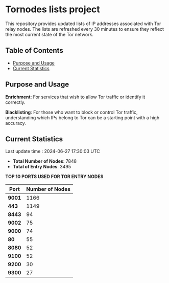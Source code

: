 # Tornodes lists project

This repository provides updated lists of IP addresses associated with Tor relay nodes. The lists are refreshed every 30 minutes to ensure they reflect the most current state of the Tor network.

## Table of Contents

- [Purpose and Usage](#purpose-and-usage)
- [Current Statistics](#current-statistics)


## Purpose and Usage

**Enrichment**: For services that wish to allow Tor traffic or identify it correctly.

**Blacklisting**: For those who want to block or control Tor traffic, understanding which IPs belong to Tor can be a starting point with a high accuracy.

## Current Statistics

Last update time : 2024-06-27 17:30:03 UTC

- **Total Number of Nodes**: 7848
- **Total of Entry Nodes**: 3495

**TOP 10 PORTS USED FOR TOR ENTRY NODES**

| **Port** | **Number of Nodes** |
|------|-----------------|
| **9001**   | 1166  |
| **443**   | 1149  |
| **8443**   | 94  |
| **9002**   | 75  |
| **9000**   | 74  |
| **80**   | 55  |
| **8080**   | 52  |
| **9100**   | 52  |
| **9200**   | 30  |
| **9300**   | 27  |

